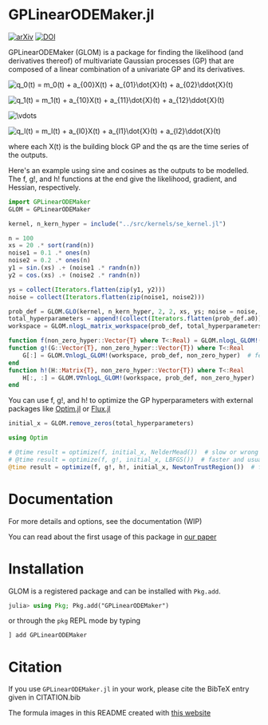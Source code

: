 GPLinearODEMaker.jl
========
[![arXiv](https://img.shields.io/badge/arXiv-2009.01085-orange.svg)](https://arxiv.org/abs/2009.01085)
[![DOI](https://zenodo.org/badge/256533350.svg)](https://zenodo.org/badge/latestdoi/256533350)


GPLinearODEMaker (GLOM) is a package for finding the likelihood (and derivatives thereof) of multivariate Gaussian processes (GP) that are composed of a linear combination of a univariate GP and its derivatives.

![q_0(t) = m_0(t) + a_{00}X(t) + a_{01}\dot{X}(t) + a_{02}\ddot{X}(t)](https://render.githubusercontent.com/render/math?math=q_0(t)%20%3D%20m_0(t)%20%2B%20a_%7B00%7DX(t)%20%2B%20a_%7B01%7D%5Cdot%7BX%7D(t)%20%2B%20a_%7B02%7D%5Cddot%7BX%7D(t))

![q_1(t) = m_1(t) + a_{10}X(t) + a_{11}\dot{X}(t) + a_{12}\ddot{X}(t)](https://render.githubusercontent.com/render/math?math=q_1(t)%20%3D%20m_1(t)%20%2B%20a_%7B10%7DX(t)%20%2B%20a_%7B11%7D%5Cdot%7BX%7D(t)%20%2B%20a_%7B12%7D%5Cddot%7BX%7D(t))

![\vdots](https://render.githubusercontent.com/render/math?math=%5Cvdots)

![q_l(t) = m_l(t) + a_{l0}X(t) + a_{l1}\dot{X}(t) + a_{l2}\ddot{X}(t)](https://render.githubusercontent.com/render/math?math=q_l(t)%20%3D%20m_l(t)%20%2B%20a_%7Bl0%7DX(t)%20%2B%20a_%7Bl1%7D%5Cdot%7BX%7D(t)%20%2B%20a_%7Bl2%7D%5Cddot%7BX%7D(t))

where each X(t) is the building block GP and the qs are the time series of the outputs.

Here's an example using sine and cosines as the outputs to be modelled. The f, g!, and h! functions at the end give the likelihood, gradient, and Hessian, respectively.

```julia
import GPLinearODEMaker
GLOM = GPLinearODEMaker

kernel, n_kern_hyper = include("../src/kernels/se_kernel.jl")

n = 100
xs = 20 .* sort(rand(n))
noise1 = 0.1 .* ones(n)
noise2 = 0.2 .* ones(n)
y1 = sin.(xs) .+ (noise1 .* randn(n))
y2 = cos.(xs) .+ (noise2 .* randn(n))

ys = collect(Iterators.flatten(zip(y1, y2)))
noise = collect(Iterators.flatten(zip(noise1, noise2)))

prob_def = GLOM.GLO(kernel, n_kern_hyper, 2, 2, xs, ys; noise = noise, a0=[[1. 0.1];[0.1 1]])
total_hyperparameters = append!(collect(Iterators.flatten(prob_def.a0)), [10])
workspace = GLOM.nlogL_matrix_workspace(prob_def, total_hyperparameters)

function f(non_zero_hyper::Vector{T} where T<:Real) = GLOM.nlogL_GLOM!(workspace, prob_def, non_zero_hyper)  # feel free to add priors here to optimize on the posterior!
function g!(G::Vector{T}, non_zero_hyper::Vector{T}) where T<:Real
    G[:] = GLOM.∇nlogL_GLOM!(workspace, prob_def, non_zero_hyper)  # feel free to add priors here to optimize on the posterior!
end
function h!(H::Matrix{T}, non_zero_hyper::Vector{T}) where T<:Real
    H[:, :] = GLOM.∇∇nlogL_GLOM!(workspace, prob_def, non_zero_hyper)  # feel free to add priors here to optimize on the posterior!
end
```

You can use f, g!, and h! to optimize the GP hyperparameters with external packages like [Optim.jl](https://github.com/JuliaNLSolvers/Optim.jl) or [Flux.jl](https://github.com/FluxML/Flux.jl)

```julia
initial_x = GLOM.remove_zeros(total_hyperparameters)

using Optim

# @time result = optimize(f, initial_x, NelderMead())  # slow or wrong
# @time result = optimize(f, g!, initial_x, LBFGS())  # faster and usually right
@time result = optimize(f, g!, h!, initial_x, NewtonTrustRegion())  # fastest and usually right
```

# Documentation

For more details and options, see the documentation (WIP)

You can read about the first usage of this package in [our paper](https://arxiv.org/abs/2009.01085)

# Installation

GLOM is a registered package and can be installed with `Pkg.add`.

```julia
julia> using Pkg; Pkg.add("GPLinearODEMaker")
```
or through the `pkg` REPL mode by typing
```
] add GPLinearODEMaker
```


# Citation

If you use `GPLinearODEMaker.jl` in your work, please cite the BibTeX entry given in CITATION.bib

The formula images in this README created with [this website](https://tex-image-link-generator.herokuapp.com/)
